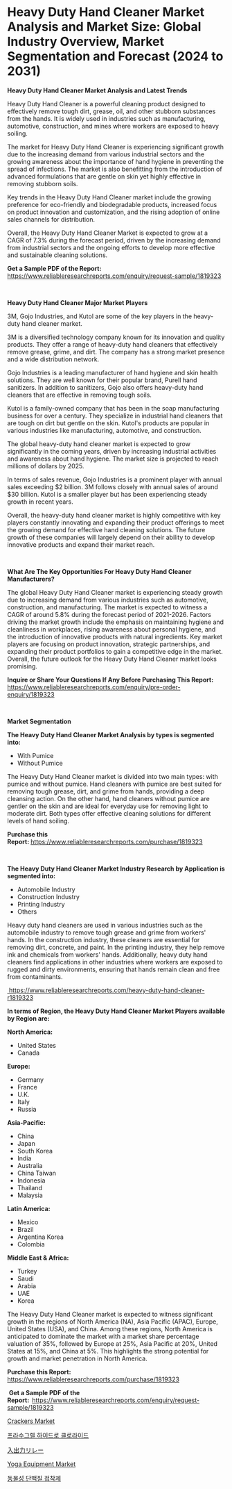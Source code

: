 <p><h1>Heavy Duty Hand Cleaner Market Analysis and Market Size: Global Industry Overview, Market Segmentation and Forecast (2024 to 2031)</h1></p><p><strong>Heavy Duty Hand Cleaner Market Analysis and Latest Trends</strong></p>
<p><p>Heavy Duty Hand Cleaner is a powerful cleaning product designed to effectively remove tough dirt, grease, oil, and other stubborn substances from the hands. It is widely used in industries such as manufacturing, automotive, construction, and mines where workers are exposed to heavy soiling.</p><p>The market for Heavy Duty Hand Cleaner is experiencing significant growth due to the increasing demand from various industrial sectors and the growing awareness about the importance of hand hygiene in preventing the spread of infections. The market is also benefitting from the introduction of advanced formulations that are gentle on skin yet highly effective in removing stubborn soils.</p><p>Key trends in the Heavy Duty Hand Cleaner market include the growing preference for eco-friendly and biodegradable products, increased focus on product innovation and customization, and the rising adoption of online sales channels for distribution.</p><p>Overall, the Heavy Duty Hand Cleaner Market is expected to grow at a CAGR of 7.3% during the forecast period, driven by the increasing demand from industrial sectors and the ongoing efforts to develop more effective and sustainable cleaning solutions.</p></p>
<p><strong>Get a Sample PDF of the Report:&nbsp;</strong> <a href="https://www.reliableresearchreports.com/enquiry/request-sample/1819323">https://www.reliableresearchreports.com/enquiry/request-sample/1819323</a></p>
<p>&nbsp;</p>
<p><strong>Heavy Duty Hand Cleaner Major Market Players</strong></p>
<p><p>3M, Gojo Industries, and Kutol are some of the key players in the heavy-duty hand cleaner market.</p><p>3M is a diversified technology company known for its innovation and quality products. They offer a range of heavy-duty hand cleaners that effectively remove grease, grime, and dirt. The company has a strong market presence and a wide distribution network.</p><p>Gojo Industries is a leading manufacturer of hand hygiene and skin health solutions. They are well known for their popular brand, Purell hand sanitizers. In addition to sanitizers, Gojo also offers heavy-duty hand cleaners that are effective in removing tough soils.</p><p>Kutol is a family-owned company that has been in the soap manufacturing business for over a century. They specialize in industrial hand cleaners that are tough on dirt but gentle on the skin. Kutol's products are popular in various industries like manufacturing, automotive, and construction.</p><p>The global heavy-duty hand cleaner market is expected to grow significantly in the coming years, driven by increasing industrial activities and awareness about hand hygiene. The market size is projected to reach millions of dollars by 2025.</p><p>In terms of sales revenue, Gojo Industries is a prominent player with annual sales exceeding $2 billion. 3M follows closely with annual sales of around $30 billion. Kutol is a smaller player but has been experiencing steady growth in recent years.</p><p>Overall, the heavy-duty hand cleaner market is highly competitive with key players constantly innovating and expanding their product offerings to meet the growing demand for effective hand cleaning solutions. The future growth of these companies will largely depend on their ability to develop innovative products and expand their market reach.</p></p>
<p>&nbsp;</p>
<p><strong>What Are The Key Opportunities For Heavy Duty Hand Cleaner Manufacturers?</strong></p>
<p><p>The global Heavy Duty Hand Cleaner market is experiencing steady growth due to increasing demand from various industries such as automotive, construction, and manufacturing. The market is expected to witness a CAGR of around 5.8% during the forecast period of 2021-2026. Factors driving the market growth include the emphasis on maintaining hygiene and cleanliness in workplaces, rising awareness about personal hygiene, and the introduction of innovative products with natural ingredients. Key market players are focusing on product innovation, strategic partnerships, and expanding their product portfolios to gain a competitive edge in the market. Overall, the future outlook for the Heavy Duty Hand Cleaner market looks promising.</p></p>
<p><strong>Inquire or Share Your Questions If Any Before Purchasing This Report:</strong> <a href="https://www.reliableresearchreports.com/enquiry/pre-order-enquiry/1819323">https://www.reliableresearchreports.com/enquiry/pre-order-enquiry/1819323</a></p>
<p>&nbsp;</p>
<p><strong>Market Segmentation</strong></p>
<p><strong>The Heavy Duty Hand Cleaner Market Analysis by types is segmented into:</strong></p>
<p><ul><li>With Pumice</li><li>Without Pumice</li></ul></p>
<p><p>The Heavy Duty Hand Cleaner market is divided into two main types: with pumice and without pumice. Hand cleaners with pumice are best suited for removing tough grease, dirt, and grime from hands, providing a deep cleansing action. On the other hand, hand cleaners without pumice are gentler on the skin and are ideal for everyday use for removing light to moderate dirt. Both types offer effective cleaning solutions for different levels of hand soiling.</p></p>
<p><strong>Purchase this Report:&nbsp;</strong><a href="https://www.reliableresearchreports.com/purchase/1819323">https://www.reliableresearchreports.com/purchase/1819323</a></p>
<p>&nbsp;</p>
<p><strong>The Heavy Duty Hand Cleaner Market Industry Research by Application is segmented into:</strong></p>
<p><ul><li>Automobile Industry</li><li>Construction Industry</li><li>Printing Industry</li><li>Others</li></ul></p>
<p><p>Heavy duty hand cleaners are used in various industries such as the automobile industry to remove tough grease and grime from workers' hands. In the construction industry, these cleaners are essential for removing dirt, concrete, and paint. In the printing industry, they help remove ink and chemicals from workers' hands. Additionally, heavy duty hand cleaners find applications in other industries where workers are exposed to rugged and dirty environments, ensuring that hands remain clean and free from contaminants.</p></p>
<p><a href="https://www.reliableresearchreports.com/heavy-duty-hand-cleaner-r1819323">&nbsp;https://www.reliableresearchreports.com/heavy-duty-hand-cleaner-r1819323</a></p>
<p><strong>In terms of Region, the Heavy Duty Hand Cleaner Market Players available by Region are:</strong></p>
<p>
    <p> <strong> North America: </strong>
        <ul>
            <li>United States</li>
            <li>Canada</li>
        </ul>
        </p> 
    <p> <strong> Europe: </strong>
        <ul>
            <li>Germany</li>
            <li>France</li>
            <li>U.K.</li>
            <li>Italy</li>
            <li>Russia</li>
        </ul>
        </p> 
    <p> <strong> Asia-Pacific: </strong>
        <ul>
            <li>China</li>
            <li>Japan</li>
            <li>South Korea</li>
            <li>India</li>
            <li>Australia</li>
            <li>China Taiwan</li>
            <li>Indonesia</li>
            <li>Thailand</li>
            <li>Malaysia</li>
        </ul>
        </p> 
    <p> <strong> Latin America: </strong>
        <ul>
            <li>Mexico</li>
            <li>Brazil</li>
            <li>Argentina Korea</li>
            <li>Colombia</li>
        </ul>
        </p> 
    <p> <strong> Middle East & Africa: </strong>
        <ul>
            <li>Turkey</li>
            <li>Saudi</li>
            <li>Arabia</li>
            <li>UAE</li>
            <li>Korea</li>
        </ul>
    </p>
    </p>
<p><p>The Heavy Duty Hand Cleaner market is expected to witness significant growth in the regions of North America (NA), Asia Pacific (APAC), Europe, United States (USA), and China. Among these regions, North America is anticipated to dominate the market with a market share percentage valuation of 35%, followed by Europe at 25%, Asia Pacific at 20%, United States at 15%, and China at 5%. This highlights the strong potential for growth and market penetration in North America.</p></p>
<p><strong>Purchase this Report: </strong><a href="https://www.reliableresearchreports.com/purchase/1819323">https://www.reliableresearchreports.com/purchase/1819323</a></p>
<p>&nbsp;<strong>Get a Sample PDF of the Report:&nbsp;&nbsp;</strong><a href="https://www.reliableresearchreports.com/enquiry/request-sample/1819323">https://www.reliableresearchreports.com/enquiry/request-sample/1819323</a></p>
<p><strong></strong></p>
<p><p><a href="https://github.com/angeliabkratze/Market-Research-Report-List-1/blob/main/crackers-market.md">Crackers Market</a></p><p><a href="https://github.com/langcat852024/Market-Research-Report-List-1/blob/main/3483870148880.md">프라수그렐 하이드로 클로라이드</a></p><p><a href="https://github.com/alyle7648/Market-Research-Report-List-1/blob/main/5977018140991.md">入出力リレー</a></p><p><a href="https://github.com/EveKerluke2023/Market-Research-Report-List-1/blob/main/yoga-equipment-market.md">Yoga Equipment Market</a></p><p><a href="https://medium.com/@stanleylyittle554467/%EB%8F%99%EB%AC%BC%EC%84%B1-%EB%8B%A8%EB%B0%B1%EC%A7%88-%EC%A0%91%EC%B0%A9%EC%A0%9C-%EC%8B%9C%EC%9E%A5-%EC%A1%B0%EC%82%AC-%EB%B0%8F-%EC%82%B0%EC%97%85-%EC%A7%84%ED%99%94-%EB%B0%8F-2031%EB%85%84%EA%B9%8C%EC%A7%80-%EC%98%88%EC%83%81-2ff8d071fa93">동물성 단백질 접착제</a></p></p>